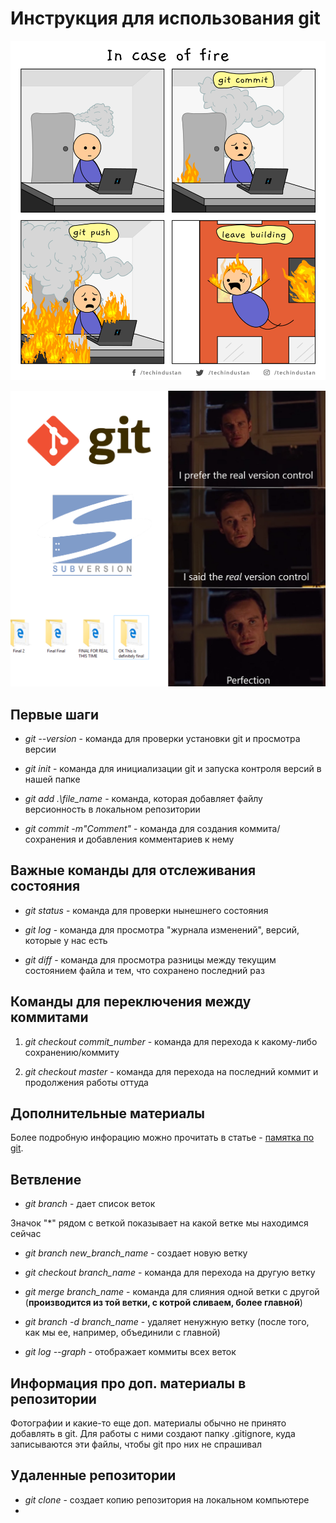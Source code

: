 # Инструкция для использования git

![Git meme 1](.\153992f2cc7429fedc0c540fd57e28e9.png)

![Git meme 2](.\1%201gxiSNtl07iKhi2ItrKgZw.png)

## **Первые шаги**

* *git --version* - команда для проверки установки git и просмотра версии

* *git init* - команда для инициализации git и запуска контроля версий в нашей папке

* *git add .\file_name* - команда, которая добавляет файлу версионность в локальном репозитории

* *git commit -m"Comment"* - команда для создания коммита/сохранения и добавления комментариев к нему

**Важные команды для отслеживания состояния**
--

* *git status* - команда для проверки нынешнего состояния

* *git log* - команда для просмотра "журнала изменений", версий, которые у нас есть

* *git diff* - команда для просмотра разницы между текущим состоянием файла и тем, что сохранено последний раз

## **Команды для переключения между коммитами**

1. *git checkout commit_number* - команда для перехода к какому-либо сохранению/коммиту

2. *git checkout master* - команда для перехода на последний коммит и продолжения работы оттуда

## **Дополнительные материалы**
Более подробную инфорацию можно прочитать в статье - [памятка по git](https://habr.com/ru/post/541258/).



## **Ветвление**
* *git branch* - дает список веток

Значок "*" рядом с веткой показывает на какой ветке мы находимся сейчас

* *git branch new_branch_name* - создает новую ветку

* *git checkout branch_name* - команда для перехода на другую ветку

* *git merge branch_name* - команда для слияния одной ветки с другой (**производится из той ветки, с котрой сливаем, более главной**)

* *git branch -d branch_name* - удаляет ненужную ветку (после того, как мы ее, например, объединили с главной)
* *git log --graph* - отображает коммиты всех веток

## Информация про доп. материалы в репозитории
Фотографии и какие-то еще доп. материалы обычно не принято добавлять в git. Для работы с ними создают папку .gitignore, куда записываются эти файлы, чтобы git про них не спрашивал

## Удаленные репозитории
* *git clone <link>* - создает копию репозитория на локальном компьютере
* 
